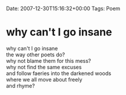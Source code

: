 Date: 2007-12-30T15:16:32+00:00
Tags: Poem

# why can't I go insane

why can't I go insane  
the way other poets do?  
why not blame them for this mess?  
why not find the same excuses  
and follow faeries into the darkened woods  
where we all move about freely  
and rhyme?  